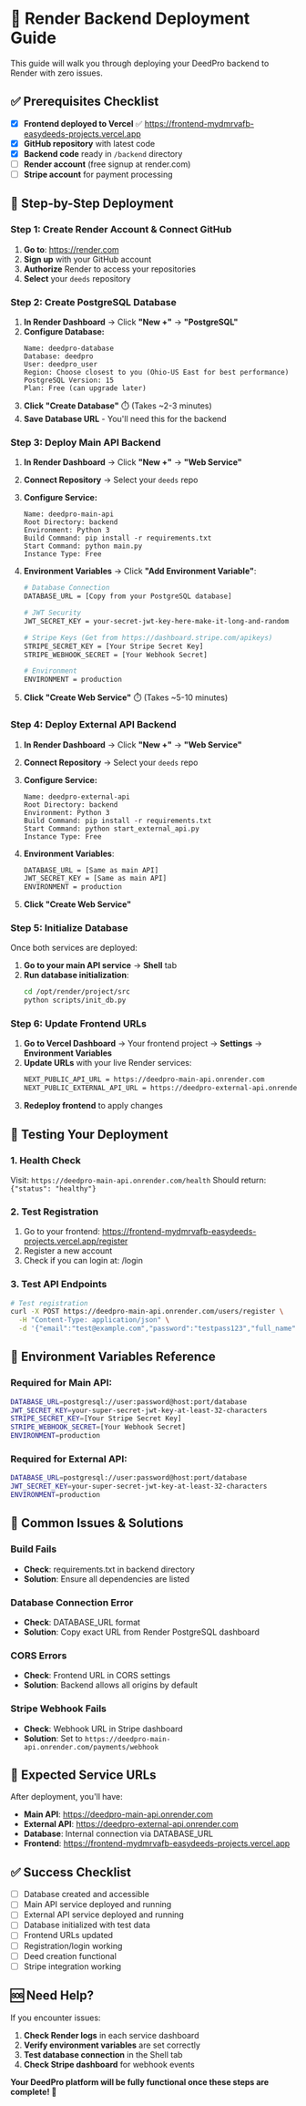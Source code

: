 # 🚀 Render Backend Deployment Guide

This guide will walk you through deploying your DeedPro backend to Render with zero issues.

## ✅ Prerequisites Checklist

- [x] **Frontend deployed to Vercel** ✅ https://frontend-mydmrvafb-easydeeds-projects.vercel.app
- [x] **GitHub repository** with latest code
- [x] **Backend code** ready in `/backend` directory
- [ ] **Render account** (free signup at render.com)
- [ ] **Stripe account** for payment processing

## 🎯 **Step-by-Step Deployment**

### **Step 1: Create Render Account & Connect GitHub**

1. **Go to**: https://render.com
2. **Sign up** with your GitHub account
3. **Authorize** Render to access your repositories
4. **Select** your `deeds` repository

### **Step 2: Create PostgreSQL Database**

1. **In Render Dashboard** → Click **"New +"** → **"PostgreSQL"**
2. **Configure Database:**
   ```
   Name: deedpro-database
   Database: deedpro
   User: deedpro_user
   Region: Choose closest to you (Ohio-US East for best performance)
   PostgreSQL Version: 15
   Plan: Free (can upgrade later)
   ```
3. **Click "Create Database"** ⏱️ (Takes ~2-3 minutes)
4. **Save Database URL** - You'll need this for the backend

### **Step 3: Deploy Main API Backend**

1. **In Render Dashboard** → Click **"New +"** → **"Web Service"**
2. **Connect Repository** → Select your `deeds` repo
3. **Configure Service:**
   ```
   Name: deedpro-main-api
   Root Directory: backend
   Environment: Python 3
   Build Command: pip install -r requirements.txt
   Start Command: python main.py
   Instance Type: Free
   ```

4. **Environment Variables** → Click **"Add Environment Variable"**:
   ```bash
   # Database Connection
   DATABASE_URL = [Copy from your PostgreSQL database]
   
   # JWT Security  
   JWT_SECRET_KEY = your-secret-jwt-key-here-make-it-long-and-random
   
   # Stripe Keys (Get from https://dashboard.stripe.com/apikeys)
   STRIPE_SECRET_KEY = [Your Stripe Secret Key]
   STRIPE_WEBHOOK_SECRET = [Your Webhook Secret]
   
   # Environment
   ENVIRONMENT = production
   ```

5. **Click "Create Web Service"** ⏱️ (Takes ~5-10 minutes)

### **Step 4: Deploy External API Backend**

1. **In Render Dashboard** → Click **"New +"** → **"Web Service"**
2. **Connect Repository** → Select your `deeds` repo
3. **Configure Service:**
   ```
   Name: deedpro-external-api
   Root Directory: backend
   Environment: Python 3
   Build Command: pip install -r requirements.txt
   Start Command: python start_external_api.py
   Instance Type: Free
   ```

4. **Environment Variables**:
   ```bash
   DATABASE_URL = [Same as main API]
   JWT_SECRET_KEY = [Same as main API]  
   ENVIRONMENT = production
   ```

5. **Click "Create Web Service"**

### **Step 5: Initialize Database**

Once both services are deployed:

1. **Go to your main API service** → **Shell** tab
2. **Run database initialization**:
   ```bash
   cd /opt/render/project/src
   python scripts/init_db.py
   ```

### **Step 6: Update Frontend URLs**

1. **Go to Vercel Dashboard** → Your frontend project → **Settings** → **Environment Variables**
2. **Update URLs** with your live Render services:
   ```bash
   NEXT_PUBLIC_API_URL = https://deedpro-main-api.onrender.com
   NEXT_PUBLIC_EXTERNAL_API_URL = https://deedpro-external-api.onrender.com
   ```
3. **Redeploy frontend** to apply changes

## 🎉 **Testing Your Deployment**

### **1. Health Check**
Visit: `https://deedpro-main-api.onrender.com/health`
Should return: `{"status": "healthy"}`

### **2. Test Registration**
1. Go to your frontend: https://frontend-mydmrvafb-easydeeds-projects.vercel.app/register
2. Register a new account
3. Check if you can login at: /login

### **3. Test API Endpoints**
```bash
# Test registration
curl -X POST https://deedpro-main-api.onrender.com/users/register \
  -H "Content-Type: application/json" \
  -d '{"email":"test@example.com","password":"testpass123","full_name":"Test User"}'
```

## 🔧 **Environment Variables Reference**

### **Required for Main API:**
```bash
DATABASE_URL=postgresql://user:password@host:port/database
JWT_SECRET_KEY=your-super-secret-jwt-key-at-least-32-characters
STRIPE_SECRET_KEY=[Your Stripe Secret Key]
STRIPE_WEBHOOK_SECRET=[Your Webhook Secret]
ENVIRONMENT=production
```

### **Required for External API:**
```bash
DATABASE_URL=postgresql://user:password@host:port/database
JWT_SECRET_KEY=your-super-secret-jwt-key-at-least-32-characters
ENVIRONMENT=production
```

## 🚨 **Common Issues & Solutions**

### **Build Fails**
- **Check**: requirements.txt in backend directory
- **Solution**: Ensure all dependencies are listed

### **Database Connection Error**
- **Check**: DATABASE_URL format
- **Solution**: Copy exact URL from Render PostgreSQL dashboard

### **CORS Errors**
- **Check**: Frontend URL in CORS settings
- **Solution**: Backend allows all origins by default

### **Stripe Webhook Fails**
- **Check**: Webhook URL in Stripe dashboard
- **Solution**: Set to `https://deedpro-main-api.onrender.com/payments/webhook`

## 🎯 **Expected Service URLs**

After deployment, you'll have:
- **Main API**: https://deedpro-main-api.onrender.com
- **External API**: https://deedpro-external-api.onrender.com  
- **Database**: Internal connection via DATABASE_URL
- **Frontend**: https://frontend-mydmrvafb-easydeeds-projects.vercel.app

## ✅ **Success Checklist**

- [ ] Database created and accessible
- [ ] Main API service deployed and running
- [ ] External API service deployed and running
- [ ] Database initialized with test data
- [ ] Frontend URLs updated
- [ ] Registration/login working
- [ ] Deed creation functional
- [ ] Stripe integration working

## 🆘 **Need Help?**

If you encounter issues:
1. **Check Render logs** in each service dashboard
2. **Verify environment variables** are set correctly
3. **Test database connection** in the Shell tab
4. **Check Stripe dashboard** for webhook events

**Your DeedPro platform will be fully functional once these steps are complete! 🚀** 